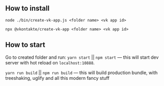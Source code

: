 ## How to install

`node ./bin/create-vk-app.js <folder name> <vk app id>`

`npx @vkontakte/create-vk-app <folder name> <vk app id>`

## How to start

Go to created folder and run:
`yarn start` || `npm start` — this will start dev server with hot reload on `localhost:10888`.

`yarn run build` || `npm run build` — this will build production bundle, with treeshaking, uglify and all this modern fancy stuff


